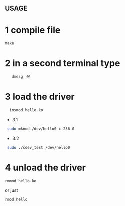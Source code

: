 ## USAGE

# 1 compile file
```c
make
```
# 2 in a second terminal type 
```c
   dmesg -W
```
# 3 load the driver
```c
  insmod hello.ko
```
- 3.1
```bash
 sudo mknod /dev/hello0 c 236 0

```
- 3.2
```bash
 sudo ./cdev_test /dev/hello0
```
# 4 unload the driver
```bash
rmmod hello.ko
```
or just
```bash
rmod hello
```
